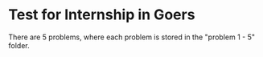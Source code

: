 # Test for Internship in Goers

There are 5 problems, where each problem is stored in the "problem 1 - 5" folder.

